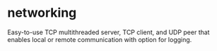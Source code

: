 # networking
Easy-to-use TCP multithreaded server, TCP client, and UDP peer that enables local or remote communication with option for logging.
